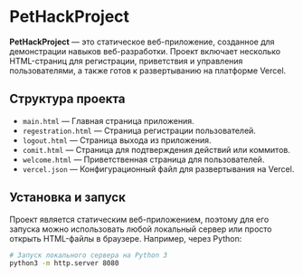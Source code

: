 # PetHackProject

**PetHackProject** — это статическое веб-приложение, созданное для демонстрации навыков веб-разработки. Проект включает несколько HTML-страниц для регистрации, приветствия и управления пользователями, а также готов к развертыванию на платформе Vercel.

## Структура проекта

- `main.html` — Главная страница приложения.
- `regestration.html` — Страница регистрации пользователей.
- `logout.html` — Страница выхода из приложения.
- `comit.html` — Страница для подтверждения действий или коммитов.
- `welcome.html` — Приветственная страница для пользователей.
- `vercel.json` — Конфигурационный файл для развертывания на Vercel.

## Установка и запуск

Проект является статическим веб-приложением, поэтому для его запуска можно использовать любой локальный сервер или просто открыть HTML-файлы в браузере. Например, через Python:

```bash
# Запуск локального сервера на Python 3
python3 -m http.server 8080
```
